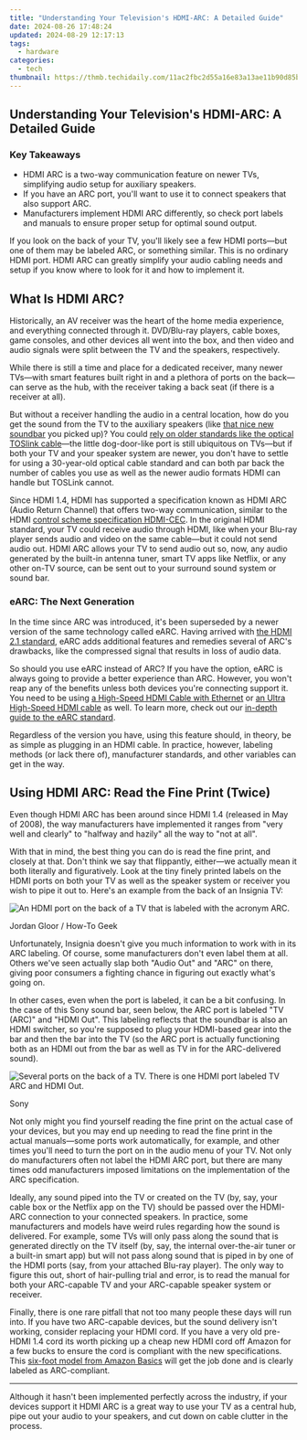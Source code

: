 ```yaml
---
title: "Understanding Your Television's HDMI-ARC: A Detailed Guide"
date: 2024-08-26 17:48:24
updated: 2024-08-29 12:17:13
tags:
  - hardware
categories:
  - tech
thumbnail: https://thmb.techidaily.com/11ac2fbc2d55a16e83a13ae11b90d85bbbd47dc0f4e83a3ee2cd2c6dc684fba9.jpg
---
```


## Understanding Your Television's HDMI-ARC: A Detailed Guide

### Key Takeaways

* HDMI ARC is a two-way communication feature on newer TVs, simplifying audio setup for auxiliary speakers.
* If you have an ARC port, you'll want to use it to connect speakers that also support ARC.
* Manufacturers implement HDMI ARC differently, so check port labels and manuals to ensure proper setup for optimal sound output.

 If you look on the back of your TV, you'll likely see a few HDMI ports—but one of them may be labeled ARC, or something similar. This is no ordinary HDMI port. HDMI ARC can greatly simplify your audio cabling needs and setup if you know where to look for it and how to implement it.

##  What Is HDMI ARC?

 Historically, an AV receiver was the heart of the home media experience, and everything connected through it. DVD/Blu-ray players, cable boxes, game consoles, and other devices all went into the box, and then video and audio signals were split between the TV and the speakers, respectively.

 While there is still a time and place for a dedicated receiver, many newer TVs—with smart features built right in and a plethora of ports on the back—can serve as the hub, with the receiver taking a back seat (if there is a receiver at all).

 But without a receiver handling the audio in a central location, how do you get the sound from the TV to the auxiliary speakers (like [that nice new soundbar](https://discord-videos.techidaily.com/how-to-keep-the-conversation-flowing-on-discord/) you picked up)? You could [rely on older standards like the optical TOSlink cable](https://fox-access.techidaily.com/updated-in-2024-indispensable-top-vr-movie-adventures/)—the little dog-door-like port is still ubiquitous on TVs—but if both your TV and your speaker system are newer, you don't have to settle for using a 30-year-old optical cable standard and can both par back the number of cables you use as well as the newer audio formats HDMI can handle but TOSLink cannot.

 Since HDMI 1.4, HDMI has supported a specification known as HDMI ARC (Audio Return Channel) that offers two-way communication, similar to the HDMI [control scheme specification HDMI-CEC](https://instagram-clips.techidaily.com/updated-in-2024-essential-tips-to-eliminate-instagram-video-issues/). In the original HDMI standard, your TV could receive audio through HDMI, like when your Blu-ray player sends audio and video on the same cable—but it could not send audio out. HDMI ARC allows your TV to send audio out so, now, any audio generated by the built-in antenna tuner, smart TV apps like Netflix, or any other on-TV source, can be sent out to your surround sound system or sound bar.

###  eARC: The Next Generation

 In the time since ARC was introduced, it's been superseded by a newer version of the same technology called eARC. Having arrived with [the HDMI 2.1 standard](https://screen-mirror.techidaily.com/apple-iphone-12-pro-screen-mirroring-you-must-know-drfone-by-drfone-ios/), eARC adds additional features and remedies several of ARC's drawbacks, like the compressed signal that results in loss of audio data.

 So should you use eARC instead of ARC? If you have the option, eARC is always going to provide a better experience than ARC. However, you won't reap any of the benefits unless both devices you're connecting support it. You need to be using [a High-Speed HDMI Cable with Ethernet](https://www.amazon.com/AmazonBasics-High-Speed-HDMI-Cable-1-Pack/dp/B014I8T8FC?tag=hotoge-20&ascsubtag=UUhtgUeUpU216932&asc%5Frefurl=https%3A%2F%2Fwww.howtogeek.com%2F305241%2Fwhat-is-this-hdmi-arc-port-on-my-tv%2F&asc%5Fcampaign=Evergreen) or [an Ultra High-Speed HDMI cable](https://www.amazon.com/Belkin-AV10176bt2M-BLK-Ultra-Speed-Cable/dp/B07GVVJPLM?tag=hotoge-20&ascsubtag=UUhtgUeUpU216932&asc%5Frefurl=https%3A%2F%2Fwww.howtogeek.com%2F305241%2Fwhat-is-this-hdmi-arc-port-on-my-tv%2F&asc%5Fcampaign=Evergreen) as well. To learn more, check out our [in-depth guide to the eARC standard](https://snapchat-videos.techidaily.com/updated-the-ultimate-snapchat-checklist-for-engaging-content-for-2024/).

 Regardless of the version you have, using this feature should, in theory, be as simple as plugging in an HDMI cable. In practice, however, labeling methods (or lack there of), manufacturer standards, and other variables can get in the way.

##  Using HDMI ARC: Read the Fine Print (Twice)

 Even though HDMI ARC has been around since HDMI 1.4 (released in May of 2008), the way manufacturers have implemented it ranges from "very well and clearly" to "halfway and hazily" all the way to "not at all".

 With that in mind, the best thing you can do is read the fine print, and closely at that. Don't think we say that flippantly, either—we actually mean it both literally and figuratively. Look at the tiny finely printed labels on the HDMI ports on both your TV as well as the speaker system or receiver you wish to pipe it out to. Here's an example from the back of an Insignia TV:

![An HDMI port on the back of a TV that is labeled with the acronym ARC.](https://static1.howtogeekimages.com/wordpress/wp-content/uploads/2024/04/hdmi-arc-port.jpg) 

Jordan Gloor / How-To Geek

 Unfortunately, Insignia doesn't give you much information to work with in its ARC labeling. Of course, some manufacturers don't even label them at all. Others we've seen actually slap both "Audio Out" and "ARC" on there, giving poor consumers a fighting chance in figuring out exactly what's going on.

 In other cases, even when the port is labeled, it can be a bit confusing. In the case of this Sony sound bar, seen below, the ARC port is labeled "TV (ARC)" and "HDMI Out". This labeling reflects that the soundbar is also an HDMI switcher, so you're supposed to plug your HDMI-based gear into the bar and then the bar into the TV (so the ARC port is actually functioning both as an HDMI out from the bar as well as TV in for the ARC-delivered sound).

![Several ports on the back of a TV. There is one HDMI port labeled TV ARC and HDMI Out.](https://static1.howtogeekimages.com/wordpress/wp-content/uploads/2017/05/img_590779c16b675.jpg) 

Sony

 Not only might you find yourself reading the fine print on the actual case of your devices, but you may end up needing to read the fine print in the actual manuals—some ports work automatically, for example, and other times you'll need to turn the port on in the audio menu of your TV. Not only do manufacturers often not label the HDMI ARC port, but there are many times odd manufacturers imposed limitations on the implementation of the ARC specification.

 Ideally, any sound piped into the TV or created on the TV (by, say, your cable box or the Netflix app on the TV) should be passed over the HDMI-ARC connection to your connected speakers. In practice, some manufacturers and models have weird rules regarding how the sound is delivered. For example, some TVs will only pass along the sound that is generated directly on the TV itself (by, say, the internal over-the-air tuner or a built-in smart app) but will not pass along sound that is piped in by one of the HDMI ports (say, from your attached Blu-ray player). The only way to figure this out, short of hair-pulling trial and error, is to read the manual for both your ARC-capable TV and your ARC-capable speaker system or receiver.

 Finally, there is one rare pitfall that not too many people these days will run into. If you have two ARC-capable devices, but the sound delivery isn't working, consider replacing your HDMI cord. If you have a very old pre-HDMI 1.4 cord its worth picking up a cheap new HDMI cord off Amazon for a few bucks to ensure the cord is compliant with the new specifications. This [six-foot model from Amazon Basics](http://www.amazon.com/dp/B014I8SSD0/?tag=hotoge-20&ascsubtag=UUhtgUeUpU216932&asc%5Frefurl=https%3A%2F%2Fwww.howtogeek.com%2F305241%2Fwhat-is-this-hdmi-arc-port-on-my-tv%2F&asc%5Fcampaign=Evergreen) will get the job done and is clearly labeled as ARC-compliant.

---

 Although it hasn't been implemented perfectly across the industry, if your devices support it HDMI ARC is a great way to use your TV as a central hub, pipe out your audio to your speakers, and cut down on cable clutter in the process.

<ins class="adsbygoogle"
     style="display:block"
     data-ad-format="autorelaxed"
     data-ad-client="ca-pub-7571918770474297"
     data-ad-slot="1223367746"></ins>



<ins class="adsbygoogle"
     style="display:block"
     data-ad-client="ca-pub-7571918770474297"
     data-ad-slot="8358498916"
     data-ad-format="auto"
     data-full-width-responsive="true"></ins>
